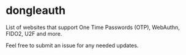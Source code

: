 # dongleauth
List of websites that support One Time Passwords (OTP), WebAuthn, FIDO2, U2F and more.

Feel free to submit an issue for any needed updates. 
